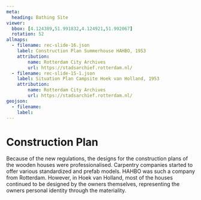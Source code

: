 ```yaml
---
meta:
  heading: Bathing Site
viewer:
  bbox: [4.124389,51.991832,4.124921,51.992067]
  rotation: 52
allmaps:
  - filename: rec-slide-16.json
    label: Construction Plan Summerhouse HAHBO, 1953
    attribution:
        name: Rotterdam City Archives
        url: https://stadsarchief.rotterdam.nl/
  - filename: rec-slide-15-1.json
    label: Situation Plan Campsite Hoek van Holland, 1953
    attribution:
        name: Rotterdam City Archives
        url: https://stadsarchief.rotterdam.nl/
geojson:
  - filename:
    label:
---
```


# Construction Plan

Because of the new regulations, the designs for the construction plans of the wooden houses were professionalised. Carpentry companies started to offer various standardized and prefab models. HAHBO was such a company from Rotterdam. However, in Hoek van Holland, most of the houses continued to be designed by the owners themselves, representing the owners personal identity through the materiality. 